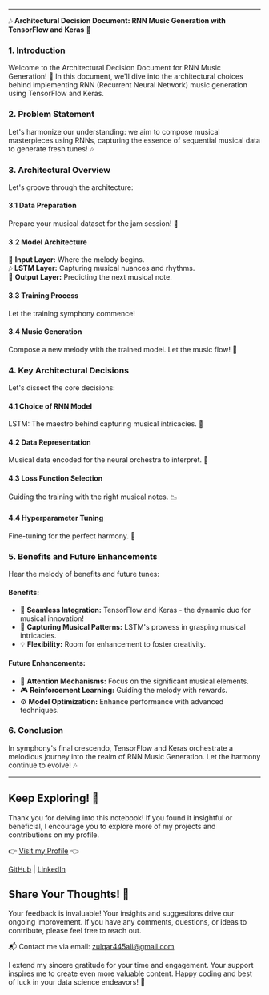 
---
🎶 **Architectural Decision Document: RNN Music Generation with TensorFlow and Keras** 🎵

### 1. Introduction
Welcome to the Architectural Decision Document for RNN Music Generation! 🎼 In this document, we'll dive into the architectural choices behind implementing RNN (Recurrent Neural Network) music generation using TensorFlow and Keras.

### 2. Problem Statement
Let's harmonize our understanding: we aim to compose musical masterpieces using RNNs, capturing the essence of sequential musical data to generate fresh tunes! 🎶

### 3. Architectural Overview
Let's groove through the architecture:
#### 3.1 Data Preparation
Prepare your musical dataset for the jam session! 🎵
#### 3.2 Model Architecture
🎹 **Input Layer:** Where the melody begins.  
🎶 **LSTM Layer:** Capturing musical nuances and rhythms.  
🎼 **Output Layer:** Predicting the next musical note.  
#### 3.3 Training Process
Let the training symphony commence!
#### 3.4 Music Generation
Compose a new melody with the trained model. Let the music flow! 🌟

### 4. Key Architectural Decisions
Let's dissect the core decisions:
#### 4.1 Choice of RNN Model
LSTM: The maestro behind capturing musical intricacies. 🎻
#### 4.2 Data Representation
Musical data encoded for the neural orchestra to interpret. 🎸
#### 4.3 Loss Function Selection
Guiding the training with the right musical notes. 📉
#### 4.4 Hyperparameter Tuning
Fine-tuning for the perfect harmony. 🎵

### 5. Benefits and Future Enhancements
Hear the melody of benefits and future tunes:
#### Benefits:
- 🚀 **Seamless Integration:** TensorFlow and Keras - the dynamic duo for musical innovation!
- 🎵 **Capturing Musical Patterns:** LSTM's prowess in grasping musical intricacies.
- 💡 **Flexibility:** Room for enhancement to foster creativity.

#### Future Enhancements:
- 🎯 **Attention Mechanisms:** Focus on the significant musical elements.
- 🎮 **Reinforcement Learning:** Guiding the melody with rewards.
- ⚙️ **Model Optimization:** Enhance performance with advanced techniques.

### 6. Conclusion
In symphony's final crescendo, TensorFlow and Keras orchestrate a melodious journey into the realm of RNN Music Generation. Let the harmony continue to evolve! 🎶

---

## Keep Exploring! 👀

Thank you for delving into this notebook! If you found it insightful or beneficial, I encourage you to explore more of my projects and contributions on my profile.

👉 [Visit my Profile](https://www.kaggle.com/zulqarnainalipk) 👈

[GitHub]( https://github.com/zulqarnainalipk) |
[LinkedIn]( https://www.linkedin.com/in/zulqarnainalipk/)

## Share Your Thoughts! 🙏

Your feedback is invaluable! Your insights and suggestions drive our ongoing improvement. If you have any comments, questions, or ideas to contribute, please feel free to reach out.

📬 Contact me via email: [zulqar445ali@gmail.com](mailto:zulqar445ali@gmail.com)

I extend my sincere gratitude for your time and engagement. Your support inspires me to create even more valuable content.
Happy coding and best of luck in your data science endeavors! 🚀



